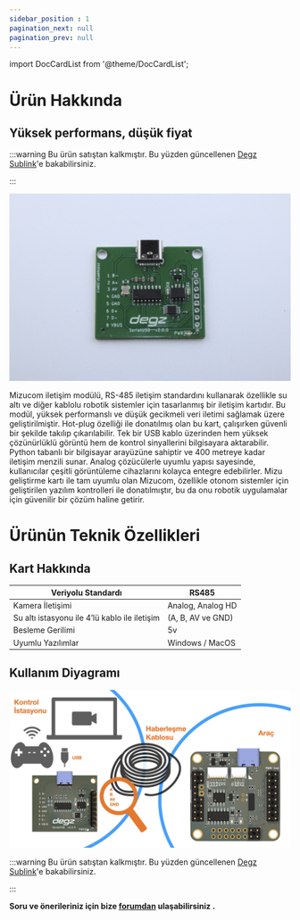 ```yaml
---
sidebar_position : 1
pagination_next: null
pagination_prev: null
---
```


import DocCardList from '@theme/DocCardList';

# Ürün Hakkında

## Yüksek performans, düşük fiyat


:::warning
Bu ürün satıştan kalkmıştır. Bu yüzden güncellenen [Degz Sublink](https://degzrobotics.com/product/iletisim-karti-degz-sublink/)'e bakabilirsiniz.  

:::

![Mizucom iletişim Modülü](./image/serialusb3-Buyuk.jpg)

Mizucom iletişim modülü, RS-485 iletişim standardını kullanarak özellikle su altı ve diğer kablolu robotik sistemler için tasarlanmış bir iletişim kartıdır. Bu modül, yüksek performanslı ve düşük gecikmeli veri iletimi sağlamak üzere geliştirilmiştir. Hot-plug özelliği ile donatılmış olan bu kart, çalışırken güvenli bir şekilde takılıp çıkarılabilir. Tek bir USB kablo üzerinden hem yüksek çözünürlüklü görüntü hem de kontrol sinyallerini bilgisayara aktarabilir. Python tabanlı bir bilgisayar arayüzüne sahiptir ve 400 metreye kadar iletişim menzili sunar. Analog çözücülerle uyumlu yapısı sayesinde, kullanıcılar çeşitli görüntüleme cihazlarını kolayca entegre edebilirler. Mizu geliştirme kartı ile tam uyumlu olan Mizucom, özellikle otonom sistemler için geliştirilen yazılım kontrolleri ile donatılmıştır, bu da onu robotik uygulamalar için güvenilir bir çözüm haline getirir.

# Ürünün Teknik Özellikleri

## Kart Hakkında

| Veriyolu Standardı                             | RS485             |
|------------------------------------------------|-------------------|
| Kamera İletişimi                               | Analog, Analog HD |
| Su altı istasyonu ile 4’lü kablo ile iletişim  | (A, B, AV ve GND) |
| Besleme Gerilimi                               | 5v                |
| Uyumlu Yazılımlar                              | Windows / MacOS   |



## Kullanım Diyagramı

![Kullanım Diagramı](./image/Sublink-L-Diagram-Datasheet.jpeg)

:::warning
Bu ürün satıştan kalkmıştır. Bu yüzden güncellenen [Degz Sublink](https://degzrobotics.com/product/iletisim-karti-degz-sublink/)'e bakabilirsiniz.  

:::


**Soru ve önerileriniz için bize [forumdan](https://forum.degzrobotics.com/)    ulaşabilirsiniz .**